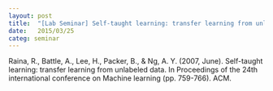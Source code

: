 ```yaml
---
layout: post
title:  "[Lab Seminar] Self-taught learning: transfer learning from unlabeled data"
date:   2015/03/25
categ: seminar
---
```






Raina, R., Battle, A., Lee, H., Packer, B., & Ng, A. Y. (2007, June). Self-taught learning: transfer learning from unlabeled data. In Proceedings of the 24th international conference on Machine learning (pp. 759-766). ACM.







 

